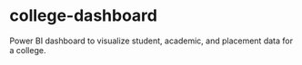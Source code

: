 # college-dashboard
Power BI dashboard to visualize student, academic, and placement data for a college.
